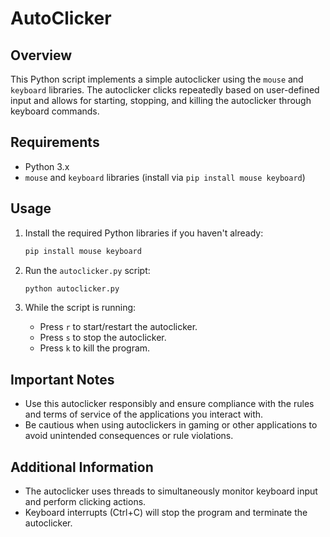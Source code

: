 # AutoClicker

## Overview
This Python script implements a simple autoclicker using the `mouse` and `keyboard` libraries. The autoclicker clicks repeatedly based on user-defined input and allows for starting, stopping, and killing the autoclicker through keyboard commands.

## Requirements
- Python 3.x
- `mouse` and `keyboard` libraries (install via `pip install mouse keyboard`)

## Usage
1. Install the required Python libraries if you haven't already:

    ```bash
    pip install mouse keyboard
    ```

2. Run the `autoclicker.py` script:

    ```bash
    python autoclicker.py
    ```

3. While the script is running:
   - Press `r` to start/restart the autoclicker.
   - Press `s` to stop the autoclicker.
   - Press `k` to kill the program.

## Important Notes
- Use this autoclicker responsibly and ensure compliance with the rules and terms of service of the applications you interact with.
- Be cautious when using autoclickers in gaming or other applications to avoid unintended consequences or rule violations.

## Additional Information
- The autoclicker uses threads to simultaneously monitor keyboard input and perform clicking actions.
- Keyboard interrupts (Ctrl+C) will stop the program and terminate the autoclicker.
